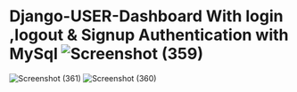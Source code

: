 # Django-USER-Dashboard With login ,logout & Signup Authentication with MySql ![Screenshot (359)](https://github.com/guna2313/Django-USER-Dashboard/assets/113575174/072fa8e5-a61e-4c13-b673-406ae3b2600c)
![Screenshot (361)](https://github.com/guna2313/Django-USER-Dashboard/assets/113575174/4d174089-1d9d-4483-9b1f-9c7777a19356)
![Screenshot (360)](https://github.com/guna2313/Django-USER-Dashboard/assets/113575174/92d05ab1-4fe5-4a54-aee6-231c9b77330f)
